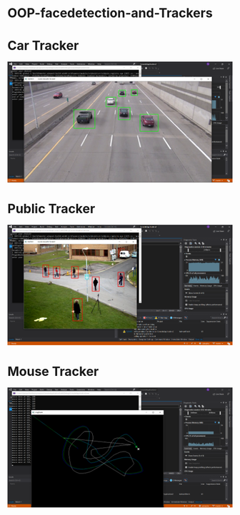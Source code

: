 # OOP-facedetection-and-Trackers
<h1>Car Tracker</h1>

![text](cartracker.PNG)

<h1>Public Tracker</h1>


![text](peopletracker.PNG)


<h1>Mouse Tracker</h1>


![text](mouse.PNG)
